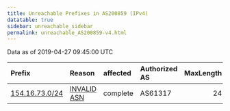 ```yaml
---
title: Unreachable Prefixes in AS200859 (IPv4)
datatable: true
sidebar: unreachable_sidebar
permalink: unreachable_AS200859-v4.html
---
```


Data as of 2019-04-27 09:45:00 UTC


<div class="datatable-begin"></div>

| Prefix                                                 | Reason                                                                                                 | affected   | Authorized AS   |   MaxLength | Anchor                                           |   unreachable /24s |
|:-------------------------------------------------------|:-------------------------------------------------------------------------------------------------------|:-----------|:----------------|------------:|:-------------------------------------------------|-------------------:|
| [154.16.73.0/24](https://stat.ripe.net/154.16.73.0/24) | [INVALID ASN](https://rpki-validator.ripe.net/announcement-preview?asn=AS200859&prefix=154.16.73.0/24) | complete   | AS61317         |          24 | [AfriNIC](unreachable_AfriNIC_RPKI_Root-v4.html) |                  1 |

<div class="datatable-end"></div>